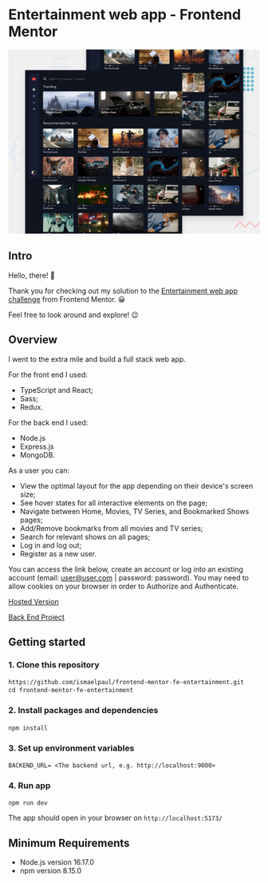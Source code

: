 # Entertainment web app - Frontend Mentor

![Design preview for the Entertainment web app coding challenge](./src/assets/preview.jpg)

## Intro

Hello, there! 👋

Thank you for checking out my solution to the [Entertainment web app challenge](https://www.frontendmentor.io/challenges/entertainment-web-app-J-UhgAW1X) from Frontend Mentor. 😀

Feel free to look around and explore! 😉

## Overview

I went to the extra mile and build a full stack web app.

For the front end I used:

- TypeScript and React;
- Sass;
- Redux.

For the back end I used:

- Node.js
- Express.js
- MongoDB.

As a user you can:

- View the optimal layout for the app depending on their device's screen size;
- See hover states for all interactive elements on the page;
- Navigate between Home, Movies, TV Series, and Bookmarked Shows pages;
- Add/Remove bookmarks from all movies and TV series;
- Search for relevant shows on all pages;
- Log in and log out;
- Register as a new user.

You can access the link below, create an account or log into an existing account (email: user@user.com | password: password). You may need to allow cookies on your browser in order to Authorize and Authenticate.

[Hosted Version](https://entertainment-webb.netlify.app/login)

[Back End Project](https://github.com/ismaelpaul/frontend-mentor-be-entertainment)

## Getting started

### 1. Clone this repository

```
https://github.com/ismaelpaul/frontend-mentor-fe-entertainment.git
cd frontend-mentor-fe-entertainment
```

### 2. Install packages and dependencies

```
npm install
```

### 3. Set up environment variables

```
BACKEND_URL= <The backend url, e.g. http://localhost:9000>
```

### 4. Run app

```
npm run dev
```

The app should open in your browser on `http://localhost:5173/`

## Minimum Requirements

<ul>
    <li>Node.js version 16.17.0</li>
    <li>npm version 8.15.0</li>
</ul>

<br>
